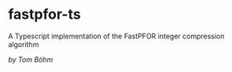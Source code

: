 # fastpfor-ts

A Typescript implementation of the FastPFOR integer compression algorithm

_by Tom Böhm_
